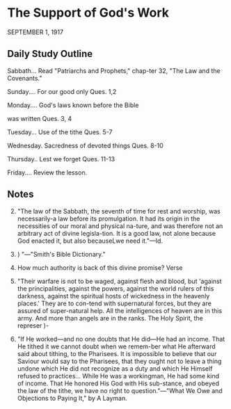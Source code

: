 # The Support of God's Work
SEPTEMBER 1, 1917

## Daily Study Outline

Sabbath... Read "Patriarchs and Prophets," chap-ter 32, "The Law and the Covenants."

Sunday.... For our good only Ques. 1,2

Monday.... God's laws known before the Bible

was written Ques. 3, 4

Tuesday... Use of the tithe Ques. 5-7

Wednesday. Sacredness of devoted things Ques. 8-10

Thursday.. Lest we forget Ques. 11-13

Friday.... Review the lesson.

## Notes

2. "The law of the Sabbath, the seventh of time for rest and worship, was necessarily-a law before its promulgation. It had its origin in the necessities of our moral and physical na-ture, and was therefore not an arbitrary act of divine legisla-tion. It is a good law, not alone because God enacted it, but also becauseLwe need it."—Id.

28. ) "—"Smith's Bible Dictionary."

4. How much authority is back of this divine promise? Verse

2. "Their warfare is not to be waged, against flesh and blood, but 'against the principalities, against the powers, against the world rulers of this darkness, against the spiritual hosts of wickedness in the heavenly places.' They are to con-tend with supernatural forces, but they are assured of super-natural help. All the intelligences of heaven are in this army. And more than angels are in the ranks. The Holy Spirit, the represer )-

8. "If He worked—and no one doubts that He did—He had an income. That He tithed it we cannot doubt when we remem-ber what He afterward said about tithing, to the Pharisees. It is impossible to believe that our Saviour would say to the Pharisees, that they ought not to leave a thing undone which He did not recognize as a duty and which He Himself refused to practices... While He was a workingman, He had some kind of income. That He honored His God with His sub-stance, and obeyed the law of the tithe, we have no right to question."—"What We Owe and Objections to Paying It," by A Layman.
